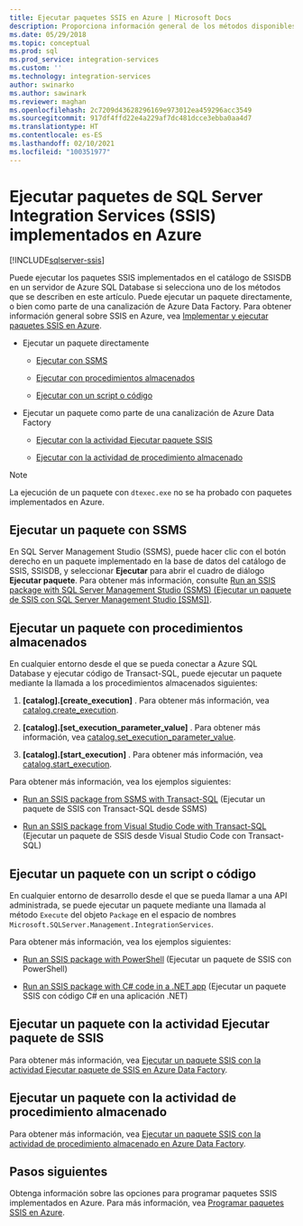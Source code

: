 ```yaml
---
title: Ejecutar paquetes SSIS en Azure | Microsoft Docs
description: Proporciona información general de los métodos disponibles para ejecutar paquetes SSIS que se implementan en Azure SQL Database.
ms.date: 05/29/2018
ms.topic: conceptual
ms.prod: sql
ms.prod_service: integration-services
ms.custom: ''
ms.technology: integration-services
author: swinarko
ms.author: sawinark
ms.reviewer: maghan
ms.openlocfilehash: 2c7209d43628296169e973012ea459296acc3549
ms.sourcegitcommit: 917df4ffd22e4a229af7dc481dcce3ebba0aa4d7
ms.translationtype: HT
ms.contentlocale: es-ES
ms.lasthandoff: 02/10/2021
ms.locfileid: "100351977"
---
```

# <a name="run-sql-server-integration-services-ssis-packages-deployed-in-azure"></a>Ejecutar paquetes de SQL Server Integration Services (SSIS) implementados en Azure

[!INCLUDE[sqlserver-ssis](../../includes/applies-to-version/sqlserver-ssis.md)]



Puede ejecutar los paquetes SSIS implementados en el catálogo de SSISDB en un servidor de Azure SQL Database si selecciona uno de los métodos que se describen en este artículo. Puede ejecutar un paquete directamente, o bien como parte de una canalización de Azure Data Factory. Para obtener información general sobre SSIS en Azure, vea [Implementar y ejecutar paquetes SSIS en Azure](ssis-azure-lift-shift-ssis-packages-overview.md).

- Ejecutar un paquete directamente

  - [Ejecutar con SSMS](#ssms)

  - [Ejecutar con procedimientos almacenados](#sproc)

  - [Ejecutar con un script o código](#script)

- Ejecutar un paquete como parte de una canalización de Azure Data Factory

  - [Ejecutar con la actividad Ejecutar paquete SSIS](#exec_activity)

  - [Ejecutar con la actividad de procedimiento almacenado](#sproc_activity)

> [!NOTE]
> La ejecución de un paquete con `dtexec.exe` no se ha probado con paquetes implementados en Azure.

## <a name="run-a-package-with-ssms"></a><a name="ssms"></a> Ejecutar un paquete con SSMS

En SQL Server Management Studio (SSMS), puede hacer clic con el botón derecho en un paquete implementado en la base de datos del catálogo de SSIS, SSISDB, y seleccionar **Ejecutar** para abrir el cuadro de diálogo **Ejecutar paquete**. Para obtener más información, consulte [Run an SSIS package with SQL Server Management Studio (SSMS) (Ejecutar un paquete de SSIS con SQL Server Management Studio [SSMS])](../ssis-quickstart-run-ssms.md).

## <a name="run-a-package-with-stored-procedures"></a><a name="sproc"></a> Ejecutar un paquete con procedimientos almacenados

En cualquier entorno desde el que se pueda conectar a Azure SQL Database y ejecutar código de Transact-SQL, puede ejecutar un paquete mediante la llamada a los procedimientos almacenados siguientes:

1. **[catalog].[create_execution]** . Para obtener más información, vea [catalog.create_execution](../system-stored-procedures/catalog-create-execution-ssisdb-database.md).

2. **[catalog].[set_execution_parameter_value]** . Para obtener más información, vea [catalog.set_execution_parameter_value](../system-stored-procedures/catalog-set-execution-parameter-value-ssisdb-database.md).

3. **[catalog].[start_execution]** . Para obtener más información, vea [catalog.start_execution](../system-stored-procedures/catalog-start-execution-ssisdb-database.md).

Para obtener más información, vea los ejemplos siguientes:

- [Run an SSIS package from SSMS with Transact-SQL](../ssis-quickstart-run-tsql-ssms.md) (Ejecutar un paquete de SSIS con Transact-SQL desde SSMS)

- [Run an SSIS package from Visual Studio Code with Transact-SQL](../ssis-quickstart-run-tsql-vscode.md) (Ejecutar un paquete de SSIS desde Visual Studio Code con Transact-SQL)

## <a name="run-a-package-with-script-or-code"></a><a name="script"></a> Ejecutar un paquete con un script o código

En cualquier entorno de desarrollo desde el que se pueda llamar a una API administrada, se puede ejecutar un paquete mediante una llamada al método `Execute` del objeto `Package` en el espacio de nombres `Microsoft.SQLServer.Management.IntegrationServices`.

Para obtener más información, vea los ejemplos siguientes:

- [Run an SSIS package with PowerShell](../ssis-quickstart-run-powershell.md) (Ejecutar un paquete de SSIS con PowerShell)

- [Run an SSIS package with C# code in a .NET app](../ssis-quickstart-run-dotnet.md) (Ejecutar un paquete SSIS con código C# en una aplicación .NET)

## <a name="run-a-package-with-the-execute-ssis-package-activity"></a><a name="exec_activity"></a> Ejecutar un paquete con la actividad Ejecutar paquete de SSIS

Para obtener más información, vea [Ejecutar un paquete SSIS con la actividad Ejecutar paquete de SSIS en Azure Data Factory](/azure/data-factory/how-to-invoke-ssis-package-ssis-activity).

## <a name="run-a-package-with-the-stored-procedure-activity"></a><a name="sproc_activity"></a> Ejecutar un paquete con la actividad de procedimiento almacenado

Para obtener más información, vea [Ejecutar un paquete SSIS con la actividad de procedimiento almacenado en Azure Data Factory](/azure/data-factory/how-to-invoke-ssis-package-stored-procedure-activity).

## <a name="next-steps"></a>Pasos siguientes

Obtenga información sobre las opciones para programar paquetes SSIS implementados en Azure. Para más información, vea [Programar paquetes SSIS en Azure](ssis-azure-schedule-packages.md).